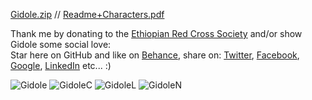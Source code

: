 [Gidole.zip](https://github.com/gidole/Gidole-Typefaces/blob/master/gidole.zip) //  [Readme+Characters.pdf](https://github.com/gidole/Gidole-Typefaces/blob/master/Resources/GidoleFont/Readme+Characters.pdf?raw=true)

Thank me by donating to the [Ethiopian Red Cross Society](https://www.ammado.com/community/153173/donate) and/or show Gidole some social love:  
Star here on GitHub and like on [Behance](https://www.behance.net/gallery/22341011/Gidole-Open-Source-Modern-DIN), share on: [Twitter](https://twitter.com/intent/tweet?text=Gidole+-+Open+Source+Modern+DIN+by+@andreaslarsendk&url=https%3A%2F%2Fgidole.github.io), [Facebook](http://www.facebook.com/sharer/sharer.php?s=100&p%5Burl%5D=http%3A%2F%2Fgidole.github.io), [Google](https://plus.google.com/share?url=http://gidole.github.io), [LinkedIn](https://www.linkedin.com/shareArticle?mini=true&url=http://gidole.github.io) etc... :)

![Gidole](https://raw.githubusercontent.com/gidole/Gidole-Typefaces/master/Resources/GidoleScreenshots/1Gidole.png)
![GidoleC](https://raw.githubusercontent.com/gidole/Gidole-Typefaces/master/Resources/GidoleScreenshots/2GidoleCapital.png)
![GidoleL](https://raw.githubusercontent.com/gidole/Gidole-Typefaces/master/Resources/GidoleScreenshots/3GidoleLowercase.png)
![GidoleN](https://raw.githubusercontent.com/gidole/Gidole-Typefaces/master/Resources/GidoleScreenshots/4GidoleNumbers.png)
